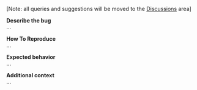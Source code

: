 [Note: all queries and suggestions will be moved to the [Discussions](https://github.com/jeelabs/monty/discussions) area]

**Describe the bug**  
...

**How To Reproduce**  
...

**Expected behavior**  
...

**Additional context**  
...
